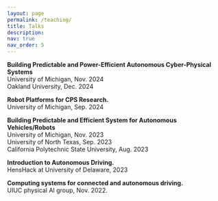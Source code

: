 ```yaml
---
layout: page
permalink: /teaching/
title: Talks
description: 
nav: true
nav_order: 5
---
```


<!-- **Talks** -->
**Building Predictable and Power-Efficient Autonomous Cyber-Physical Systems**\
University of Michigan, Nov. 2024\
Oakland University, Dec. 2024

**Robot Platforms for CPS Research.**\
University of Michigan, Sep. 2024

**Building Predictable and Efficient System for Autonomous Vehicles/Robots**\
University of Michigan, Nov. 2023\
University of North Texas, Sep. 2023\
California Polytechnic State University, Aug. 2023

**Introduction to Autonomous Driving.**\
HensHack at University of Delaware, 2023

**Computing systems for connected and autonomous driving.**\
UIUC physical AI group, Nov. 2022.